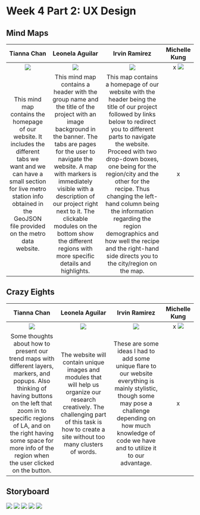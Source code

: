 # Week 4 Part 2: UX Design
 
## Mind Maps
 
| Tianna Chan | Leonela Aguilar | Irvin Ramirez | Michelle Kung |
|:---:|:---:|:---:|:---:|
| ![](images/TiannaMindmap.png)|![](images/LeonelaMindmap.jpg)| ![](images/IrvinMindmap.jpeg) | x ![](images/MichelleMindmap.jpg) |
| This mind map contains the homepage of our website. It includes the different tabs we want and we can have a small section for live metro station info obtained in the GeoJSON file provided on the metro data website. | This mind map contains a header with the group name and the title of the project with an image background in the banner. The tabs are pages for the user to navigate the website. A map with markers is immediately visible with a description of our project right next to it. The clickable modules on the bottom show the different regions with more specific details and highlights. | This map contains a homepage of our website with the header being the title of our project followed by links below to redirect you to different parts to navigate the website. Proceed with two drop-down boxes, one being for the region/city and the other for the recipe. Thus changing the left-hand column being the information regarding the region demographics and how well the recipe and the right-hand side directs you to the city/region on the map. | x |
 
## Crazy Eights
 
| Tianna Chan | Leonela Aguilar | Irvin Ramirez | Michelle Kung |
|:---:|:---:|:---:|:---:|
| ![](images/TiannaCrazyEights.png) | ![](images/LeonelaCrazyEights.jpg) | ![](images/IrvinCrazyEights.png) | x ![](images/MichelleCrazyEights.jpg) |
| Some thoughts about how to present our trend maps with different layers, markers, and popups. Also thinking of having buttons on the left that zoom in to specific regions of LA, and on the right having some space for more info of the region when the user clicked on the button.| The website will contain unique images and modules that will help us organize our research creatively. The challenging part of this task is how to create a site without too many clusters of words. | These are some ideas I had to add some unique flare to our website everything is mainly stylistic, though some may pose a challenge depending on how much knowledge of code we have and to utilize it to our advantage. | x |
 
## Storyboard
 
![](images/Storyboard1.png)
![](images/Storyboard2.png)
![](images/Storyboard3.png)
![](images/Storyboard4.png)
![](images/Storyboard5.png)
